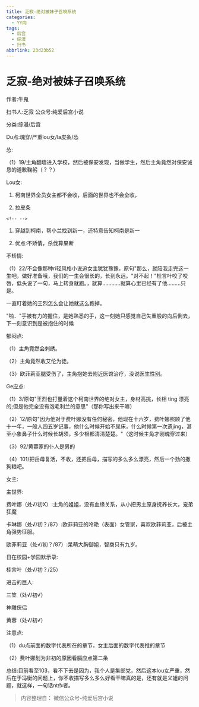 ```yaml
---
title: 乏寂-绝对被妹子召唤系统
categories:
  - YY向
tags:
  - 后宫
  - 综漫
  - 扫书
abbrlink: 23d23b52
---
```

# 乏寂-绝对被妹子召唤系统
作者:牛鬼

扫书人:乏寂 公众号:纯爱后宫小说

分类:综漫/后宫

Du点:魂穿/严重lou女/la皮条/怂

怂:

（1）19/主角翻墙进入学校，然后被保安发现，当做学生，然后主角竟然对保安诚恳的道歉鞠躬（？？）

Lou女:

1.  柯南世界全员女主都不会收，后面的世界也不会全收，

2.  拉皮条

```{=html}
<!-- -->
```
1.  穿越到柯南，帮小兰找到新一，还特意告知柯南是新一

2.  优点:不矫情，杀伐算果断

不矫情:

（1）22/不会像那种ri轻风格小说追女主犹犹豫豫，原句"那么，就陪我走完这一生吧，做好准备哦，我们的一生会很长的，长到永远。"对不起！"桂言叶咬了咬唇，低头说了一句，马上转身就跑。，就算............就算心里已经有了他.........只是。

一直盯着她的王烈怎么会让她就这么跑掉。

"啪．"手被有力的握住，是她熟悉的手，这一刻她只感觉自己失重般的向后倒去，下一刻意识到是被抱住的时候

郁闷点:

（1）主角竟然会刺绣。

（2）主角竟然收艾伦为徒。

（3）欧菲莉亚腿受伤了，主角抱她去附近医馆治疗，没说医生性别。

Ge应点:

（1）3/原句"王烈也打量着这个柯南世界的绝对女主，身材高挑，长相 ting
漂亮的;但是他完全没有泡毛利兰的意思"（那你写出来干嘛）

（2）12/原句"因为他对于费叶娜没有任何秘密，他现在十六岁，费叶娜照顾了他十一年，一般人四五岁记事，他什么时候开始不尿床，什么时候第一次遗jing，甚至小象鼻子什么时候长胡须，多少根都清清楚楚。"（这时候主角才刚魂穿过来）

（3）92/黄蓉家的仆人是男的

（4）101/把岳母复活，不收，还把岳母，描写的多么多么漂亮，然后一个劲的撒狗粮吧。

女主:

主世界:

费叶娜（处√/初X）:主角的姐姐，没有血缘关系，从小把男主原身抚养长大，宠弟狂魔

卡琳娜（处√/初？/87）:欧菲莉亚的冷艳（表面）女管家，喜欢欧菲莉亚，后被主角强势征服。

欧菲莉亚（处√/初？/87）:呆萌大胸御姐，智商只有九岁。

日在校园+学园默示录:

桂言叶（处√/初？/25）

进击的巨人:

三笠（处√/初√）

神雕侠侣

黄蓉（处√/初√）

注意点:

（1）du点前面的数字代表所在的章节，女主后面的数字代表推的章节

（2）费叶娜划为非初的原因看膈应点第二条

总结:目前看至103，看不下去是因为，我个人是集邮党，然后这本lou女严重，然后在于冯衡的问题上，你不收描写多么多么好看干嘛真的是，还有就是义姐的问题，就这样，一句话nt作者。


> 内容整理自： 微信公众号-纯爱后宫小说